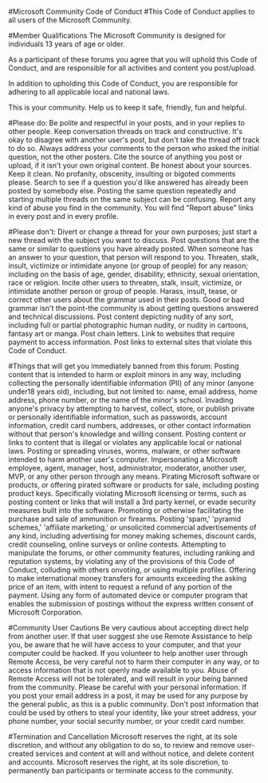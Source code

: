 #Microsoft Community Code of Conduct
#This Code of Conduct applies to all users of the Microsoft Community.

#Member Qualifications
The Microsoft Community is designed for individuals 13 years of age or older.

As a participant of these forums you agree that you will uphold this Code of Conduct, and are responsible for all activities and content you post/upload.

In addition to upholding this Code of Conduct, you are responsible for adhering to all applicable local and national laws.

This is your community. Help us to keep it safe, friendly, fun and helpful.


#Please do:
Be polite and respectful in your posts, and in your replies to other people.
Keep conversation threads on track and constructive. It's okay to disagree with another user's post, but don't take the thread off track to do so. Always address your comments to the person who asked the initial question, not the other posters.
Cite the source of anything you post or upload, if it isn't your own original content. Be honest about your sources.
Keep it clean. No profanity, obscenity, insulting or bigoted comments please.
Search to see if a question you'd like answered has already been posted by somebody else. Posting the same question repeatedly and starting multiple threads on the same subject can be confusing.
Report any kind of abuse you find in the community. You will find "Report abuse" links in every post and in every profile.

#Please don't:
Divert or change a thread for your own purposes; just start a new thread with the subject you want to discuss.
Post questions that are the same or similar to questions you have already posted. When someone has an answer to your question, that person will respond to you.
Threaten, stalk, insult, victimize or intimidate anyone (or group of people) for any reason; including on the basis of age, gender, disability, ethnicity, sexual orientation, race or religion.
Incite other users to threaten, stalk, insult, victimize, or intimidate another person or group of people.
Harass, insult, tease, or correct other users about the grammar used in their posts. Good or bad grammar isn't the point-the community is about getting questions answered and technical discussions.
Post content depicting nudity of any sort, including full or partial photographic human nudity, or nudity in cartoons, fantasy art or manga.
Post chain letters.
Link to websites that require payment to access information.
Post links to external sites that violate this Code of Conduct.

#Things that will get you immediately banned from this forum:
Posting content that is intended to harm or exploit minors in any way, including collecting the personally identifiable information (PII) of any minor (anyone under18 years old), including, but not limited to: name, email address, home address, phone number, or the name of the minor's school.
Invading anyone's privacy by attempting to harvest, collect, store, or publish private or personally identifiable information, such as passwords, account information, credit card numbers, addresses, or other contact information without that person's knowledge and willing consent.
Posting content or links to content that is illegal or violates any applicable local or national laws.
Posting or spreading viruses, worms, malware, or other software intended to harm another user's computer.
Impersonating a Microsoft employee, agent, manager, host, administrator, moderator, another user, MVP, or any other person through any means.
Pirating Microsoft software or products, or offering pirated software or products for sale, including posting product keys.
Specifically violating Microsoft licensing or terms, such as posting content or links that will install a 3rd party kernel, or evade security measures built into the software.
Promoting or otherwise facilitating the purchase and sale of ammunition or firearms.
Posting 'spam,' 'pyramid schemes,' 'affiliate marketing,' or unsolicited commercial advertisements of any kind, including advertising for money making schemes, discount cards, credit counseling, online surveys or online contests.
Attempting to manipulate the forums, or other community features, including ranking and reputation systems, by violating any of the provisions of this Code of Conduct, colluding with others onvoting, or using multiple profiles.
Offering to make international money transfers for amounts exceeding the asking price of an item, with intent to request a refund of any portion of the payment.
Using any form of automated device or computer program that enables the submission of postings without the express written consent of Microsoft Corporation.

#Community User Cautions
Be very cautious about accepting direct help from another user. If that user suggest she use Remote Assistance to help you, be aware that he will have access to your computer, and that your computer could be hacked.
If you volunteer to help another user through Remote Access, be very careful not to harm their computer in any way, or to access information that is not openly made available to you. Abuse of Remote Access will not be tolerated, and will result in your being banned from the community.
Please be careful with your personal information. If you post your email address in a post, it may be used for any purpose by the general public, as this is a public community.
Don't post information that could be used by others to steal your identity, like your street address, your phone number, your social security number, or your credit card number.

#Termination and Cancellation
Microsoft reserves the right, at its sole discretion, and without any obligation to do so, to review and remove user-created services and content at will and without notice, and delete content and accounts. Microsoft reserves the right, at its sole discretion, to permanently ban participants or terminate access to the community.
